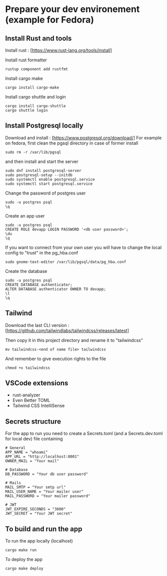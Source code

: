 # Prepare your dev environement (example for Fedora)

## Install Rust and tools
Install rust : [https://www.rust-lang.org/tools/install]

Install rust formatter
```
rustup component add rustfmt
```

Install cargo make
```
cargo install cargo-make
```

Install cargo shuttle and login
```
cargo install cargo-shuttle
cargo shuttle login
```

## Install Postgresql locally
Download and install : [https://www.postgresql.org/download/]
For example on fedora, first clean the pgsql directory in case of former install
```
sudo rm -r /var/lib/pgsql
```
and then install and start the server

```
sudo dnf install postgresql-server
sudo postgresql-setup --initdb
sudo systemctl enable postgresql.service
sudo systemctl start postgresql.service
```

Change the password of postgres user
```
sudo -u postgres psql
\q
```

Create an app user
```
sudo -u postgres psql
CREATE ROLE devapp LOGIN PASSWORD '<db user password>';
\du
\q
```

If you want to connect from your own user you will have to change the local config to "trust" in the pg_hba.conf
```
sudo gnome-text-editor /var/lib/pgsql/data/pg_hba.conf
```

Create the database
```
sudo -u postgres psql
CREATE DATABASE authenticator;
ALTER DATABASE authenticator OWNER TO devapp;
\l
\q
```

## Tailwind
Download the last CLI version : [https://github.com/tailwindlabs/tailwindcss/releases/latest]

Then copy it in this project directory and rename it to "tailwindcss"
```
mv tailwindcss-<end of name file> tailwindcss
```

And remember to give execution rights to the file
```
chmod +x tailwindcss
```

## VSCode extensions
- rust-analyzer 
- Even Better TOML
- Tailwind CSS IntelliSense

## Secrets structure
For the app to run you need to create a Secrets.toml (and a Secrets.dev.toml for local dev) file containing
```
# General
APP_NAME = "whoami"
APP_URL = "http://localhost:8001"
OWNER_MAIL = "Your mail"

# Database
DB_PASSWORD = "Your db user password"

# Mails
MAIL_SMTP = "Your smtp url"
MAIL_USER_NAME = "Your mailer user"
MAIL_PASSWORD = "Your mailer password"

# JWT
JWT_EXPIRE_SECONDS = "3600"
JWT_SECRET = "Your JWT secret"
```

## To build and run the app
To run the app locally (localhost)
```
cargo make run
```

To deploy the app
```
cargo make deploy
```